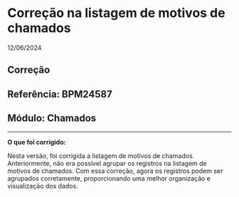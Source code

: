 # Correção na listagem de motivos de chamados
12/06/2024
## Correção
## Referência: BPM24587
## Módulo: Chamados
***

**O que foi corrigido:**

Nesta versão, foi corrigida a listagem de motivos de chamados. Anteriormente, não era possível agrupar os registros na listagem de motivos de chamados. Com essa correção, agora os registros podem ser agrupados corretamente, proporcionando uma melhor organização e visualização dos dados.
